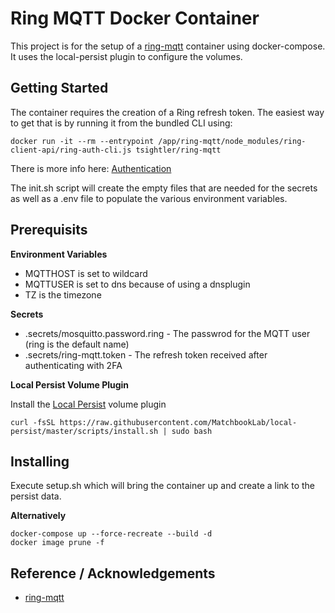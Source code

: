# Ring MQTT Docker Container
This project is for the setup of a [ring-mqtt](https://github.com/tsightler/ring-mqtt) container using docker-compose. It uses the local-persist plugin to configure the volumes.

## Getting Started
The container requires the creation of a Ring refresh token. The easiest way to get that is by running it from the bundled CLI using:

```
docker run -it --rm --entrypoint /app/ring-mqtt/node_modules/ring-client-api/ring-auth-cli.js tsightler/ring-mqtt
```

There is more info here: [Authentication](https://github.com/tsightler/ring-mqtt#authentication)


The init.sh script will create the empty files that are needed for the secrets as well as a .env file to populate the various environment variables.

## Prerequisits
**Environment Variables**
- MQTTHOST is set to wildcard
- MQTTUSER is set to dns because of using a dnsplugin
- TZ is the timezone

**Secrets**
- .secrets/mosquitto.password.ring - The passwrod for the MQTT user (ring is the default name)
- .secrets/ring-mqtt.token - The refresh token received after authenticating with 2FA

**Local Persist Volume Plugin**

Install the [Local Persist](https://github.com/MatchbookLab/local-persist) volume plugin

```
curl -fsSL https://raw.githubusercontent.com/MatchbookLab/local-persist/master/scripts/install.sh | sudo bash
```

## Installing
Execute setup.sh which will bring the container up and create a link to the persist data.

**Alternatively**

```
docker-compose up --force-recreate --build -d
docker image prune -f
```

## Reference / Acknowledgements
- [ring-mqtt](https://github.com/tsightler/ring-mqtt)